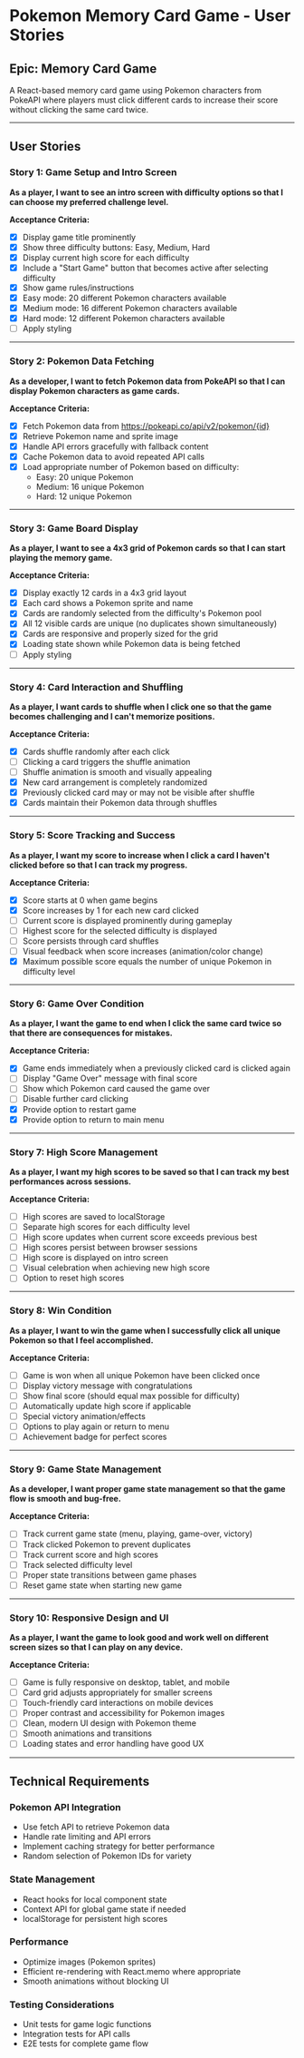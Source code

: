 # Pokemon Memory Card Game - User Stories

## Epic: Memory Card Game
A React-based memory card game using Pokemon characters from PokeAPI where players must click different cards to increase their score without clicking the same card twice.

---

## User Stories

### Story 1: Game Setup and Intro Screen
**As a player, I want to see an intro screen with difficulty options so that I can choose my preferred challenge level.**

**Acceptance Criteria:**
- [x] Display game title prominently
- [x] Show three difficulty buttons: Easy, Medium, Hard
- [x] Display current high score for each difficulty
- [x] Include a "Start Game" button that becomes active after selecting difficulty
- [x] Show game rules/instructions
- [x] Easy mode: 20 different Pokemon characters available
- [x] Medium mode: 16 different Pokemon characters available  
- [x] Hard mode: 12 different Pokemon characters available
- [ ] Apply styling

---

### Story 2: Pokemon Data Fetching
**As a developer, I want to fetch Pokemon data from PokeAPI so that I can display Pokemon characters as game cards.**

**Acceptance Criteria:**
- [x] Fetch Pokemon data from https://pokeapi.co/api/v2/pokemon/{id}
- [x] Retrieve Pokemon name and sprite image
- [x] Handle API errors gracefully with fallback content
- [x] Cache Pokemon data to avoid repeated API calls
- [x] Load appropriate number of Pokemon based on difficulty:
  - Easy: 20 unique Pokemon
  - Medium: 16 unique Pokemon  
  - Hard: 12 unique Pokemon

---

### Story 3: Game Board Display
**As a player, I want to see a 4x3 grid of Pokemon cards so that I can start playing the memory game.**

**Acceptance Criteria:**
- [x] Display exactly 12 cards in a 4x3 grid layout
- [x] Each card shows a Pokemon sprite and name
- [x] Cards are randomly selected from the difficulty's Pokemon pool
- [x] All 12 visible cards are unique (no duplicates shown simultaneously)
- [x] Cards are responsive and properly sized for the grid
- [x] Loading state shown while Pokemon data is being fetched
- [ ] Apply styling

---

### Story 4: Card Interaction and Shuffling
**As a player, I want cards to shuffle when I click one so that the game becomes challenging and I can't memorize positions.**

**Acceptance Criteria:**
- [x] Cards shuffle randomly after each click
- [ ] Clicking a card triggers the shuffle animation
- [ ] Shuffle animation is smooth and visually appealing
- [x] New card arrangement is completely randomized
- [x] Previously clicked card may or may not be visible after shuffle
- [x] Cards maintain their Pokemon data through shuffles

---

### Story 5: Score Tracking and Success
**As a player, I want my score to increase when I click a card I haven't clicked before so that I can track my progress.**

**Acceptance Criteria:**
- [x] Score starts at 0 when game begins
- [x] Score increases by 1 for each new card clicked
- [ ] Current score is displayed prominently during gameplay
- [ ] Highest score for the selected difficulty is displayed
- [ ] Score persists through card shuffles
- [ ] Visual feedback when score increases (animation/color change)
- [x] Maximum possible score equals the number of unique Pokemon in difficulty level

---

### Story 6: Game Over Condition
**As a player, I want the game to end when I click the same card twice so that there are consequences for mistakes.**

**Acceptance Criteria:**
- [x] Game ends immediately when a previously clicked card is clicked again
- [ ] Display "Game Over" message with final score
- [ ] Show which Pokemon card caused the game over
- [ ] Disable further card clicking
- [x] Provide option to restart game
- [x] Provide option to return to main menu

---

### Story 7: High Score Management
**As a player, I want my high scores to be saved so that I can track my best performances across sessions.**

**Acceptance Criteria:**
- [ ] High scores are saved to localStorage
- [ ] Separate high scores for each difficulty level
- [ ] High score updates when current score exceeds previous best
- [ ] High scores persist between browser sessions
- [ ] High score is displayed on intro screen
- [ ] Visual celebration when achieving new high score
- [ ] Option to reset high scores

---

### Story 8: Win Condition
**As a player, I want to win the game when I successfully click all unique Pokemon so that I feel accomplished.**

**Acceptance Criteria:**
- [ ] Game is won when all unique Pokemon have been clicked once
- [ ] Display victory message with congratulations
- [ ] Show final score (should equal max possible for difficulty)
- [ ] Automatically update high score if applicable
- [ ] Special victory animation/effects
- [ ] Options to play again or return to menu
- [ ] Achievement badge for perfect scores

---

### Story 9: Game State Management
**As a developer, I want proper game state management so that the game flow is smooth and bug-free.**

**Acceptance Criteria:**
- [ ] Track current game state (menu, playing, game-over, victory)
- [ ] Track clicked Pokemon to prevent duplicates
- [ ] Track current score and high scores
- [ ] Track selected difficulty level
- [ ] Proper state transitions between game phases
- [ ] Reset game state when starting new game

---

### Story 10: Responsive Design and UI
**As a player, I want the game to look good and work well on different screen sizes so that I can play on any device.**

**Acceptance Criteria:**
- [ ] Game is fully responsive on desktop, tablet, and mobile
- [ ] Card grid adjusts appropriately for smaller screens
- [ ] Touch-friendly card interactions on mobile devices
- [ ] Proper contrast and accessibility for Pokemon images
- [ ] Clean, modern UI design with Pokemon theme
- [ ] Smooth animations and transitions
- [ ] Loading states and error handling have good UX

---

## Technical Requirements

### Pokemon API Integration
- Use fetch API to retrieve Pokemon data
- Handle rate limiting and API errors
- Implement caching strategy for better performance
- Random selection of Pokemon IDs for variety

### State Management
- React hooks for local component state
- Context API for global game state if needed
- localStorage for persistent high scores

### Performance
- Optimize images (Pokemon sprites)
- Efficient re-rendering with React.memo where appropriate
- Smooth animations without blocking UI

### Testing Considerations
- Unit tests for game logic functions
- Integration tests for API calls
- E2E tests for complete game flow
